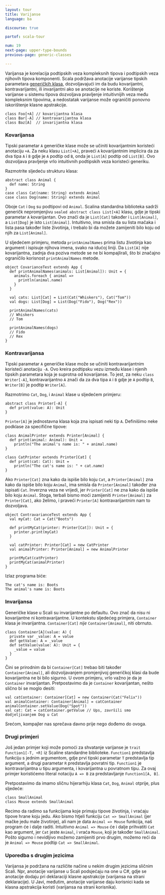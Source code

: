 ```yaml
---
layout: tour
title: Varijanse
language: ba

discourse: true

partof: scala-tour

num: 19
next-page: upper-type-bounds
previous-page: generic-classes

---
```


Varijansa je korelacija podtipskih veza kompleksnih tipova i podtipskih veza njihovih tipova komponenti. 
Scala podržava anotacije varijanse tipskih parametara [generičkih klasa](generic-classes.html), dozvoljavajući im da budu kovarijantni, kontravarijantni, ili invarijantni ako se anotacije ne koriste. 
Korištenje varijanse u sistemu tipova dozvoljava pravljenje intuitivnijih veza među kompleksnim tipovima, a nedostatak varijanse može ograničiti ponovno iskorištenje klasne apstrakcije.

```tut
class Foo[+A] // kovarijantna klasa
class Bar[-A] // kontravarijantna klasa
class Baz[A]  // invarijantna klasa
```

### Kovarijansa

Tipski parametar `A` generičke klase može se učiniti kovarijantnim koristeći anotaciju `+A`. 
Za neku klasu `List[+A]`, praveći `A` kovarijantnim implicira da za dva tipa `A` i `B` gdje je `A` podtip od `B`, onda je `List[A]` podtip od `List[B]`. 
Ovo dozvoljava pravljenje vrlo intuitivnih podtipskih veza koristeći generiku.

Razmotrite sljedeću strukturu klasa:

```tut
abstract class Animal {
  def name: String
}
case class Cat(name: String) extends Animal
case class Dog(name: String) extends Animal
```

Oboje `Cat` i `Dog` su podtipovi od `Animal`. 
Scalina standardna biblioteka sadrži generičk nepromjenjivu `sealed abstract class List[+A]` klasu, gdje je tipski parametar `A` kovarijantan.
Ovo znači da je `List[Cat]` također i `List[Animal]`, a `List[Dog]` je isto `List[Animal]`. 
Intuitivno, ima smisla da su lista mačaka i lista pasa također liste životinja, i trebalo bi da možete zamijeniti bilo koju od njih za `List[Animal]`.

U sljedećem primjeru, metoda `printAnimalNames` prima listu životinja kao argument i ispisuje njihova imena, svako na idućoj liniji. 
Da `List[A]` nije kovarijantna, zadnja dva poziva metode se ne bi kompajlirali, što bi značajno ograničilo korisnost `printAnimalNames` metode.

```tut
object CovarianceTest extends App {
  def printAnimalNames(animals: List[Animal]): Unit = {
    animals.foreach { animal =>
      println(animal.name)
    }
  }

  val cats: List[Cat] = List(Cat("Whiskers"), Cat("Tom"))
  val dogs: List[Dog] = List(Dog("Fido"), Dog("Rex"))

  printAnimalNames(cats)
  // Whiskers
  // Tom

  printAnimalNames(dogs)
  // Fido
  // Rex
}
```

### Kontravarijansa

Tipski parametar `A` generičke klase može se učiniti kontravarijantnim koristeći anotaciju `-A`. 
Ovo kreira podtipsku vezu između klase i njenih tipskih parametara koja je suprotna od kovarijanse.
To jest, za neku `class Writer[-A]`, kontravarijantno `A` znači da za dva tipa `A` i `B` gdje je `A` podtip `B`, `Writer[B]` je podtip `Writer[A]`.

Razmotrimo `Cat`, `Dog`, i `Animal` klase u sljedećem primjeru:

```tut
abstract class Printer[-A] {
  def print(value: A): Unit
}
```

`Printer[A]` je jednostavna klasa koja zna ispisati neki tip `A`. Definišimo neke podklase za specifične tipove:

```tut
class AnimalPrinter extends Printer[Animal] {
  def print(animal: Animal): Unit =
    println("The animal's name is: " + animal.name)
}

class CatPrinter extends Printer[Cat] {
  def print(cat: Cat): Unit =
    println("The cat's name is: " + cat.name)
}
```

Ako `Printer[Cat]` zna kako da ispiše bilo koju `Cat`, a `Printer[Animal]` zna kako da ispiše bilo koju `Animal`, 
ima smisla da `Printer[Animal]` također zna ispisati `Cat`. 
Inverzna veza ne vrijedi, jer `Printer[Cat]` ne zna kako da ispiše bilo koju `Animal`. 
Stoga, terbali bismo moći zamijeniti `Printer[Animal]` za `Printer[Cat]`, ako želimo, i praveći `Printer[A]` kontravarijantnim nam to dozvoljava.


```tut
object ContravarianceTest extends App {
  val myCat: Cat = Cat("Boots")

  def printMyCat(printer: Printer[Cat]): Unit = {
    printer.print(myCat)
  }

  val catPrinter: Printer[Cat] = new CatPrinter
  val animalPrinter: Printer[Animal] = new AnimalPrinter

  printMyCat(catPrinter)
  printMyCat(animalPrinter)
}
```

Izlaz programa biće:

```
The cat's name is: Boots
The animal's name is: Boots
```

### Invarijansa

Generičke klase u Scali su invarijantne po defaultu. 
Ovo znač da nisu ni kovarijantne ni kontravarijantne. 
U kontekstu sljedećeg primjera, `Container` klasa je invarijantna. 
`Container[Cat]` _nije_ `Container[Animal]`, niti obrnuto.

```tut
class Container[A](value: A) {
  private var _value: A = value
  def getValue: A = _value
  def setValue(value: A): Unit = {
    _value = value
  }
}
```

Čini se prirodnim da bi `Container[Cat]` trebao biti također `Container[Animal]`, ali dozvoljavanjem promjenjivoj generičkoj klasi da bude kovarijantna ne bi bilo sigurno. 
U ovom primjeru, vrlo važno je da je `Container` invarijantan. 
Pretpostavimo da je `Container` kovarijantan, nešto slično bi se moglo desiti:

```
val catContainer: Container[Cat] = new Container(Cat("Felix"))
val animalContainer: Container[Animal] = catContainer
animalContainer.setValue(Dog("Spot"))
val cat: Cat = catContainer.getValue // Ups, završili smo dodjeljivanjem Dog u Cat
```

Srećom, kompajler nas sprečava davno prije nego dođemo do ovoga.

### Drugi primjeri

Još jedan primjer koji može pomoći za shvatanje varijanse je `trait Function1[-T, +R]` iz Scaline standardne biblioteke. 
`Function1` predstavlja funkciju s jednim argumentom, gdje prvi tipski parametar `T` predstavlja tip argument, 
a drugi parametar `R` predstavlja povratni tip. 
`Function1` je kontravarijantna u tipu argumenta, i kovarijantna u povratnom tipu.
Za ovaj primjer koristićemo literal notaciju `A => B` za predstavljanje `Function1[A, B]`.

Pretpostavimo da imamo sličnu hijerarhiju klasa `Cat`, `Dog`, `Animal` otprije, plus sljedeće:

```tut
class SmallAnimal
class Mouse extends SmallAnimal
```

Recimo da radimo sa funkcijama koje primaju tipove životinja, i vraćaju tipove hrane koju jedu.
Ako bismo htjeli funkciju `Cat => SmallAnimal` (jer mačke jedu male životinje), ali nam je data `Animal => Mouse` funkcija, 
naš program će i dalje raditi. 
Intuitivno `Animal => Mouse` će i dalje prihvatiti `Cat` kao argument, jer `Cat` jeste `Animal`, i vraća `Mouse`, koji je također `SmallAnimal`. 
Pošto sigurno i nevidljivo možemo zamijeniti prvo drugim, možemo reći da je `Animal => Mouse` podtip `Cat => SmallAnimal`.

### Uporedba s drugim jezicima

Varijansa je podržana na različite načine u nekim drugim jezicima sličnim Scali.
Npr, anotacije varijanse u Scali podsjećaju na one u C#, gdje se anotacije dodaju pri deklaraciji klasne apstrakcije (varijansa na strani deklaracije). 
U Javi, međutim, anotacije varijanse daju korisnici kada se klasna apstrakcija koristi (varijansa na strani korisnika).
